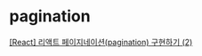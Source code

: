 # pagination

[[React] 리액트 페이지네이션(pagination) 구현하기 (2)](https://chanhuiseok.github.io/posts/react-13/)